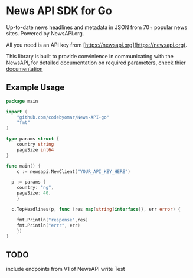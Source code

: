 # News API SDK for Go

Up-to-date news headlines and metadata in JSON from 70+ popular news sites. Powered by NewsAPI.org.

All you need is an API key from [https://newsapi.org](https://newsapi.org).

This library is built to provide convinience in communicating with the NewsAPI, for detailed documentation on
required parameters, check thier [documentation](https://newsapi.org/docs)

## Example Usage
```go
package main

import (
	"github.com/codebyomar/News-API-go"
	"fmt"
)

type params struct {
	country string
	pageSize int64
}

func main() {
	c := newsapi.NewClient("YOUR_API_KEY_HERE")

  p := params {
  	country: "ng",
  	pageSize: 40,
	}

  c.TopHeadlines(p, func (res map[string]interface{}, err error) {

    fmt.Println("response",res)
    fmt.Println("errr", err)
	})
}
```

## TODO
include endpoints from V1 of NewsAPI
write Test

